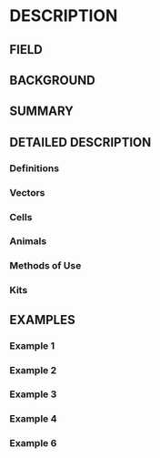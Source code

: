 # DESCRIPTION

## FIELD

## BACKGROUND

## SUMMARY

## DETAILED DESCRIPTION

### Definitions

### Vectors

### Cells

### Animals

### Methods of Use

### Kits

## EXAMPLES

### Example 1

### Example 2

### Example 3

### Example 4

### Example 6

